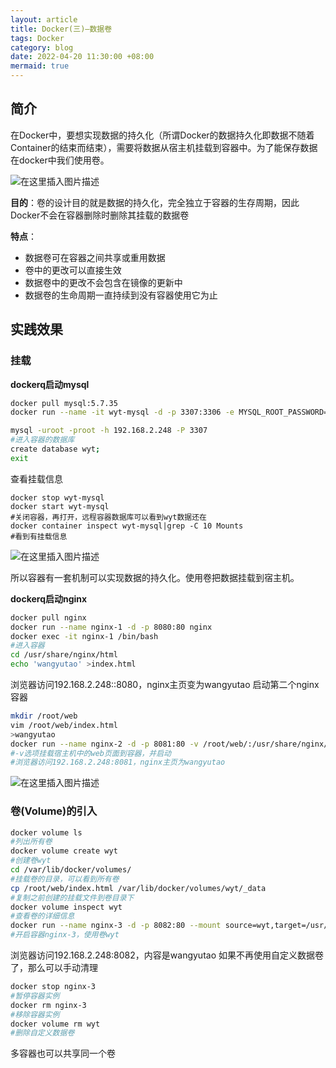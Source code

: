 ```yaml
---
layout: article
title: Docker(三)—数据卷
tags: Docker
category: blog
date: 2022-04-20 11:30:00 +08:00
mermaid: true
---
```

## 简介
在Docker中，要想实现数据的持久化（所谓Docker的数据持久化即数据不随着Container的结束而结束），需要将数据从宿主机挂载到容器中。为了能保存数据在docker中我们使用卷。

![在这里插入图片描述](https://img-blog.csdnimg.cn/3ea14f18585e433685c074c2215e7087.png?x-oss-process=image/watermark,type_d3F5LXplbmhlaQ,shadow_50,text_Q1NETiBAeXV0YW9fNTE3,size_16,color_FFFFFF,t_70,g_se,x_16)

**目的**：卷的设计目的就是数据的持久化，完全独立于容器的生存周期，因此Docker不会在容器删除时删除其挂载的数据卷

**特点**：
- 数据卷可在容器之间共享或重用数据
- 卷中的更改可以直接生效
- 数据卷中的更改不会包含在镜像的更新中
- 数据卷的生命周期一直持续到没有容器使用它为止
## 实践效果

### 挂载

**dockerq启动mysql**
```bash
docker pull mysql:5.7.35
docker run --name -it wyt-mysql -d -p 3307:3306 -e MYSQL_ROOT_PASSWORD=root mysql:5.7.35
```

```bash
mysql -uroot -proot -h 192.168.2.248 -P 3307
#进入容器的数据库
create database wyt;
exit
```
查看挂载信息
```shell
docker stop wyt-mysql
docker start wyt-mysql
#关闭容器，再打开，远程容器数据库可以看到wyt数据还在
docker container inspect wyt-mysql|grep -C 10 Mounts
#看到有挂载信息
```
![在这里插入图片描述](https://img-blog.csdnimg.cn/ed135a99b9ed47d2ad8f6331abd554df.png?x-oss-process=image/watermark,type_d3F5LXplbmhlaQ,shadow_50,text_Q1NETiBAeXV0YW9fNTE3,size_20,color_FFFFFF,t_70,g_se,x_16)

所以容器有一套机制可以实现数据的持久化。使用卷把数据挂载到宿主机。

**dockerq启动nginx**

```bash
docker pull nginx
docker run --name nginx-1 -d -p 8080:80 nginx
docker exec -it nginx-1 /bin/bash
#进入容器
cd /usr/share/nginx/html
echo 'wangyutao' >index.html
```
浏览器访问192.168.2.248::8080，nginx主页变为wangyutao
启动第二个nginx容器

```bash
mkdir /root/web
vim /root/web/index.html
>wangyutao
docker run --name nginx-2 -d -p 8081:80 -v /root/web/:/usr/share/nginx/html nginx
#-v选项挂载宿主机中的web页面到容器，并启动
#浏览器访问192.168.2.248:8081，nginx主页为wangyutao
```
![在这里插入图片描述](https://img-blog.csdnimg.cn/2044797677924b8e91298fe2e4e38c5e.png?x-oss-process=image/watermark,type_d3F5LXplbmhlaQ,shadow_50,text_Q1NETiBAeXV0YW9fNTE3,size_18,color_FFFFFF,t_70,g_se,x_16)

### 卷(Volume)的引入
```bash
docker volume ls
#列出所有卷
docker volume create wyt
#创建卷wyt
cd /var/lib/docker/volumes/
#挂载卷的目录，可以看到所有卷
cp /root/web/index.html /var/lib/docker/volumes/wyt/_data
#复制之前创建的挂载文件到卷目录下
docker volume inspect wyt
#查看卷的详细信息
docker run --name nginx-3 -d -p 8082:80 --mount source=wyt,target=/usr/share/nginx/html nginx
#开启容器nginx-3，使用卷wyt
```
浏览器访问192.168.2.248:8082，内容是wangyutao
如果不再使用自定义数据卷了，那么可以手动清理
```bash
docker stop nginx-3 
#暂停容器实例
docker rm nginx-3 
#移除容器实例
docker volume rm wyt
#删除自定义数据卷
```
多容器也可以共享同一个卷
